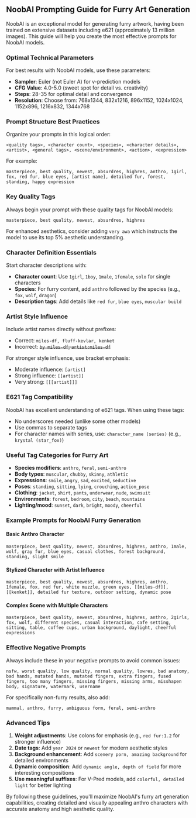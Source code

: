## NoobAI Prompting Guide for Furry Art Generation

NoobAI is an exceptional model for generating furry artwork, having been trained on extensive datasets including e621 (approximately 13 million images). This guide will help you create the most effective prompts for NoobAI models.

### Optimal Technical Parameters

For best results with NoobAI models, use these parameters:

- **Sampler**: Euler (not Euler A) for v-prediction models
- **CFG Value**: 4.0-5.0 (sweet spot for detail vs. creativity)
- **Steps**: 28-35 for optimal detail and convergence
- **Resolution**: Choose from: 768x1344, 832x1216, 896x1152, 1024x1024, 1152x896, 1216x832, 1344x768

### Prompt Structure Best Practices

Organize your prompts in this logical order:

```
<quality tags>, <character count>, <species>, <character details>, <artist>, <general tags>, <scene/environment>, <action>, <expression>
```

For example:

```
masterpiece, best quality, newest, absurdres, highres, anthro, 1girl, fox, red fur, blue eyes, [artist name], detailed fur, forest, standing, happy expression
```

### Key Quality Tags

Always begin your prompt with these quality tags for NoobAI models:

```
masterpiece, best quality, newest, absurdres, highres
```

For enhanced aesthetics, consider adding `very awa` which instructs the model to use its top 5% aesthetic understanding.

### Character Definition Essentials

Start character descriptions with:

- **Character count**: Use `1girl`, `1boy`, `1male`, `1female`, `solo` for single characters
- **Species**: For furry content, add `anthro` followed by the species (e.g., `fox`, `wolf`, `dragon`)
- **Description tags**: Add details like `red fur`, `blue eyes`, `muscular build`

### Artist Style Influence

Include artist names directly without prefixes:

- Correct: `miles-df, fluff-kevlar, kenket`
- Incorrect: ~~`by miles-df`, `artist:miles-df`~~

For stronger style influence, use bracket emphasis:

- Moderate influence: `[artist]`
- Strong influence: `[[artist]]`
- Very strong: `[[[artist]]]`

### E621 Tag Compatibility

NoobAI has excellent understanding of e621 tags. When using these tags:

- No underscores needed (unlike some other models)
- Use commas to separate tags
- For character names with series, use: `character_name (series)` (e.g., `krystal (star_fox)`)

### Useful Tag Categories for Furry Art

- **Species modifiers**: `anthro`, `feral`, `semi-anthro`
- **Body types**: `muscular`, `chubby`, `skinny`, `athletic`
- **Expressions**: `smile`, `angry`, `sad`, `excited`, `seductive`
- **Poses**: `standing`, `sitting`, `lying`, `crouching`, `action_pose`
- **Clothing**: `jacket`, `shirt`, `pants`, `underwear`, `nude`, `swimsuit`
- **Environments**: `forest`, `bedroom`, `city`, `beach`, `mountains`
- **Lighting/mood**: `sunset`, `dark`, `bright`, `moody`, `cheerful`

### Example Prompts for NoobAI Furry Generation

#### Basic Anthro Character

```
masterpiece, best quality, newest, absurdres, highres, anthro, 1male, wolf, gray fur, blue eyes, casual clothes, forest background, standing, slight smile
```

#### Stylized Character with Artist Influence

```
masterpiece, best quality, newest, absurdres, highres, anthro, 1female, fox, red fur, white muzzle, green eyes, [[miles-df]], [[kenket]], detailed fur texture, outdoor setting, dynamic pose
```

#### Complex Scene with Multiple Characters

```
masterpiece, best quality, newest, absurdres, highres, anthro, 2girls, fox, wolf, different species, casual interaction, cafe setting, sitting, table, coffee cups, urban background, daylight, cheerful expressions
```

### Effective Negative Prompts

Always include these in your negative prompts to avoid common issues:

```
nsfw, worst quality, low quality, normal quality, lowres, bad anatomy, bad hands, mutated hands, mutated fingers, extra fingers, fused fingers, too many fingers, missing fingers, missing arms, misshapen body, signature, watermark, username
```

For specifically non-furry results, also add:

```
mammal, anthro, furry, ambiguous form, feral, semi-anthro
```

### Advanced Tips

1. **Weight adjustments**: Use colons for emphasis (e.g., `red fur:1.2` for stronger influence)
2. **Date tags**: Add `year 2024` or `newest` for modern aesthetic styles
3. **Background enhancement**: Add `scenery porn, amazing background` for detailed environments
4. **Dynamic composition**: Add `dynamic angle, depth of field` for more interesting compositions
5. **Use meaningful suffixes**: For V-Pred models, add `colorful, detailed light` for better lighting

By following these guidelines, you'll maximize NoobAI's furry art generation capabilities, creating detailed and visually appealing anthro characters with accurate anatomy and high aesthetic quality.
